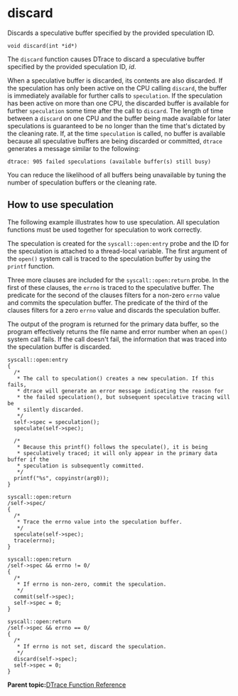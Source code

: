 
# discard

Discards a speculative buffer specified by the provided speculation ID.

```
void discard(int *id*)
```

The `discard` function causes DTrace to discard a speculative buffer specified by the provided speculation ID, *id*.

When a speculative buffer is discarded, its contents are also discarded. If the speculation has only been active on the CPU calling `discard`, the buffer is immediately available for further calls to `speculation`. If the speculation has been active on more than one CPU, the discarded buffer is available for further `speculation` some time after the call to `discard`. The length of time between a `discard` on one CPU and the buffer being made available for later speculations is guaranteed to be no longer than the time that's dictated by the cleaning rate. If, at the time `speculation` is called, no buffer is available because all speculative buffers are being discarded or committed, `dtrace` generates a message similar to the following:

```
dtrace: 905 failed speculations (available buffer(s) still busy)
```

You can reduce the likelihood of all buffers being unavailable by tuning the number of speculation buffers or the cleaning rate.

## How to use speculation

The following example illustrates how to use speculation. All speculation functions must be used together for speculation to work correctly.

The speculation is created for the `syscall::open:entry` probe and the ID for the speculation is attached to a thread-local variable. The first argument of the `open()` system call is traced to the speculation buffer by using the `printf` function.

Three more clauses are included for the `syscall::open:return` probe. In the first of these clauses, the `errno` is traced to the speculative buffer. The predicate for the second of the clauses filters for a non-zero `errno` value and commits the speculation buffer. The predicate of the third of the clauses filters for a zero `errno` value and discards the speculation buffer.

The output of the program is returned for the primary data buffer, so the program effectively returns the file name and error number when an `open()` system call fails. If the call doesn't fail, the information that was traced into the speculation buffer is discarded.

```
syscall::open:entry
{
  /*
   * The call to speculation() creates a new speculation. If this fails,
   * dtrace will generate an error message indicating the reason for
   * the failed speculation(), but subsequent speculative tracing will be
   * silently discarded.
   */
  self->spec = speculation();
  speculate(self->spec);

  /*
   * Because this printf() follows the speculate(), it is being
   * speculatively traced; it will only appear in the primary data buffer if the
   * speculation is subsequently committed.
   */
  printf("%s", copyinstr(arg0));
}

syscall::open:return
/self->spec/
{
  /*
   * Trace the errno value into the speculation buffer.
   */
  speculate(self->spec);
  trace(errno);
}

syscall::open:return
/self->spec && errno != 0/
{
  /*
   * If errno is non-zero, commit the speculation.
   */
  commit(self->spec);
  self->spec = 0;
}

syscall::open:return
/self->spec && errno == 0/
{
  /*
   * If errno is not set, discard the speculation.
   */
  discard(self->spec);
  self->spec = 0;
}
```

**Parent topic:**[DTrace Function Reference](../reference/dtrace_functions.md)


